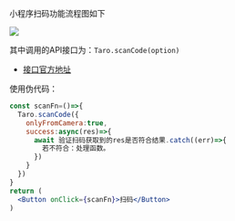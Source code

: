 小程序扫码功能流程图如下

![](https://gitee.com/lao-jiawei/photo-gallery/raw/master/images/1.jpg)

其中调用的API接口为：`Taro.scanCode(option)`

* [接口官方地址](https://taro-docs.jd.com/docs/apis/device/scan/scanCode)

使用伪代码：

````jsx
const scanFn=()=>{
  Taro.scanCode({
    onlyFromCamera:true,
    success:async(res)=>{
      await 验证扫码获取到的res是否符合结果.catch((err)=>{
        若不符合：处理函数。
      })
    }
  })
}
return (
  <Button onClick={scanFn}>扫码</Button>
)
````

